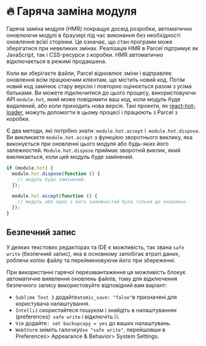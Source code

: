 # 🔥 Гаряча заміна модуля

Гаряча заміна модуля (HMR) покращує досвід розробки, автоматично оновлюючи модулі в браузері під час виконання без необхідності оновлення всієї сторінки. Це означає, що стан програми може зберігатися при невеликих змінах. Реалізація HMR в Parcel підтримує як JavaScript, так і CSS-ресурси з коробки. HMR автоматично відключається в режимі продакшена.

Коли ви зберігаєте файли, Parcel відновлює зміни і відправляє оновлення всім працюючим клієнтам, що містить новий код. Потім новий код замінює стару версію і повторно оцінюється разом з усіма батьками. Ви можете підключитися до цього процесу, використовуючи API `module.hot`, який може повідомити ваш код, коли модуль буде видалений, або коли приходить нова версія. Такі проекти, як [react-hot-loader](https://github.com/gaearon/react-hot-loader), можуть допомогти в цьому процесі і працюють з Parcel з коробки.

Є два методи, які потрібно знати: `module.hot.accept` і` module.hot.dispose`. Ви викликаєте `module.hot.accept` з функцією зворотнього виклику, яка виконується при оновленні цього модуля або будь-яких його залежностей. `Module.hot.dispose` приймає зворотній виклик, який викликається, коли цей модуль буде замінений.

```Javascript
if (module.hot) {
  module.hot.dispose(function () {
    // модуль буде замінений.
  });

  module.hot.accept(function () {
    // модуль або одна з його залежностей була тільки що оновлена.
  });
}
```
## Безпечний запис
У деяких текстових редакторах та IDE є можливість, так звана `safe write` (безпечний запис), яка в основному запобігає втраті даних, роблячи копію файлу та перейменовуючи його при збереженні.

При використанні гарячої перезавантаження ця можливість блокує автоматичне виявлення оновлень файлів, тому для відключення безпечного запису використовуйте відповідний вам варіант:

* `Sublime Text 3` додайте` atomic_save: "false" `в призначені для користувача налаштування.
* `IntelliJ` скористайтеся пошуком і знайдіть в налаштуваннях (preferences)` safe write` і відключіть її.
* `Vim` додайте`: set backupcopy = yes` до ваших налаштувань.
* `WebStorm` зніміть галочку` Use "safe write" `, перейшовши в Preferences> Appearance & Behavior> System Settings.